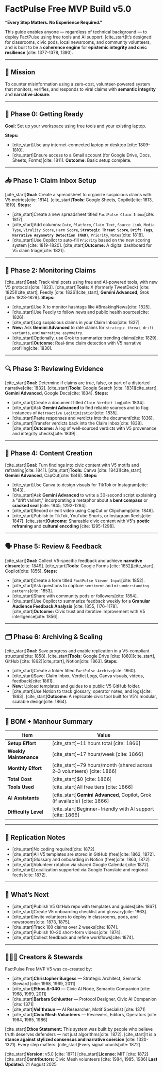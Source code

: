 # FactPulse Free MVP Build v5.0

**“Every Step Matters. No Experience Required.”**

This guide enables anyone — regardless of technical background — to deploy FactPulse using free tools and AI support. [cite_start]It’s designed for classrooms, civic pods, local newsrooms, and community volunteers, and is built to be a **coherence engine** for **epistemic integrity and civic resilience** [cite: 1377-1378, 1390].

---

## 🧭 Mission

To counter misinformation using a zero-cost, volunteer-powered system that monitors, verifies, and responds to viral claims with **semantic integrity** and **narrative closure**.

---

## 🧪 Phase 0: Getting Ready

**Goal:** Set up your workspace using free tools and your existing laptop.

**Steps:**
* [cite_start]Use any internet-connected laptop or desktop [cite: 1809-1810].
* [cite_start]Ensure access to a Gmail account (for Google Drive, Docs, Sheets, Forms)[cite: 1811].
**Outcome:** Basic setup complete.

---

## 📥 Phase 1: Claim Inbox Setup

[cite_start]**Goal:** Create a spreadsheet to organize suspicious claims with V5 metrics[cite: 1814].
[cite_start]**Tools:** Google Sheets, Copilot[cite: 1813, 1819].
**Steps:**
* [cite_start]Create a new spreadsheet titled `FactPulse Claim Inbox`[cite: 1817].
* [cite_start]Add columns: `Date`, `Platform`, `Claim Text`, `Source Link`, `Media Type`, `Virality Score`, `Harm Score`, **`Strategic Threat Score`**, **`Drift Tags`**, **`Narrative Asymmetry Detection (NAD)`**, `Priority`, `Notes`[cite: 1818].
* [cite_start]Use Copilot to auto-fill `Priority` based on the new scoring system [cite: 1819-1820].
[cite_start]**Outcome:** A digital dashboard for V5 claim triage[cite: 1821].

---

## 📡 Phase 2: Monitoring Claims

[cite_start]**Goal:** Track viral posts using free and AI-powered tools, with new V5 protocols[cite: 1823].
[cite_start]**Tools:** X (formerly TweetDeck) [cite: 1825][cite_start], Feedly [cite: 1826][cite_start], **Gemini Advanced**, Grok [cite: 1828-1829].
**Steps:**
* [cite_start]Use X to monitor hashtags like #BreakingNews[cite: 1825].
* [cite_start]Use Feedly to follow news and public health sources[cite: 1826].
* [cite_start]Log suspicious claims in your Claim Inbox[cite: 1827].
* **New:** Ask **Gemini Advanced** to rate claims for `strategic threat`, `drift variants`, and `narrative asymmetry`.
* [cite_start]Optionally, use Grok to summarize trending claims[cite: 1829].
[cite_start]**Outcome:** Real-time claim detection with V5 narrative profiling[cite: 1830].

---

## 🔍 Phase 3: Reviewing Evidence

[cite_start]**Goal:** Determine if claims are true, false, or part of a distorted narrative[cite: 1832].
[cite_start]**Tools:** Google Search [cite: 1831][cite_start], **Gemini Advanced**, Google Docs[cite: 1834].
**Steps:**
* [cite_start]Create a document titled `Claim Verdict Log`[cite: 1834].
* [cite_start]Ask **Gemini Advanced** to find reliable sources and to flag instances of `Retroactive Legitimization`[cite: 1835].
* [cite_start]Paste responses and verdicts into the document[cite: 1836].
* [cite_start]Transfer verdicts back into the Claim Inbox[cite: 1838].
[cite_start]**Outcome:** A log of well-sourced verdicts with V5 provenance and integrity checks[cite: 1839].

---

## 🎨 Phase 4: Content Creation

[cite_start]**Goal:** Turn findings into civic content with V5 motifs and reframing[cite: 1841].
[cite_start]**Tools:** Canva [cite: 1843][cite_start], **Gemini Advanced**, CapCut[cite: 1846].
**Steps:**
* [cite_start]Use Canva to design visuals for TikTok or Instagram[cite: 1843].
* [cite_start]Ask **Gemini Advanced** to write a 30-second script explaining a "drift variant," incorporating a metaphor about a **bent compass** or **cracked seal** [cite: 1845, 1292-1294].
* [cite_start]Record or edit video using CapCut or Clipchamp[cite: 1846].
* [cite_start]Publish to TikTok, YouTube Shorts, or Instagram Reels[cite: 1847].
[cite_start]**Outcome:** Shareable civic content with V5's **poetic reframing** and **cultural encoding** [cite: 1295-1298].

---

## 🗣️ Phase 5: Review & Feedback

[cite_start]**Goal:** Collect V5-specific feedback and achieve **narrative closure**[cite: 1849].
[cite_start]**Tools:** Google Forms [cite: 1852][cite_start], Copilot[cite: 1855].
**Steps:**
* [cite_start]Create a form titled `FactPulse Viewer Input`[cite: 1852].
* [cite_start]Ask questions to capture `sentiment` and `misunderstanding patterns`[cite: 1853].
* [cite_start]Share with community pods or followers[cite: 1854].
* [cite_start]Use Copilot to summarize feedback weekly for a **Granular Audience Feedback Analysis** [cite: 1855, 1176-1178].
[cite_start]**Outcome:** Civic trust and iterative improvement with V5 intelligence[cite: 1856].

---

## 🗂️ Phase 6: Archiving & Scaling

[cite_start]**Goal:** Save progress and enable replication in a V5-compliant structure[cite: 1858].
[cite_start]**Tools:** Google Drive [cite: 1860][cite_start], GitHub [cite: 1862][cite_start], Notion[cite: 1863].
**Steps:**
* [cite_start]Create a folder titled `FactPulse Archive`[cite: 1860].
* [cite_start]Save: Claim Inbox, Verdict Logs, Canva visuals, videos, feedback[cite: 1861].
* **New:** Upload templates and guides to a public V5 GitHub folder.
* [cite_start]Use Notion to track glossary, operator notes, and logs[cite: 1863].
[cite_start]**Outcome:** A replicable civic tool built for V5's modular, scalable design[cite: 1864].

---

## 🧾 BOM + Manhour Summary

| Item | Value |
|---|---|
| **Setup Effort** | [cite_start]~11 hours total [cite: 1866] |
| **Weekly Maintenance** | [cite_start]~17 hours/week [cite: 1866] |
| **Monthly Effort** | [cite_start]~79 hours/month (shared across 2–3 volunteers) [cite: 1866] |
| **Total Cost** | [cite_start]$0 [cite: 1866] |
| **Tools Used** | [cite_start]All free tiers [cite: 1866] |
| **AI Assistants** | [cite_start]**Gemini Advanced**, Copilot, Grok (if available) [cite: 1866] |
| **Difficulty Level** | [cite_start]Beginner-friendly with AI support [cite: 1866] |

---

## 🧠 Replication Notes

* [cite_start]No coding required[cite: 1872].
* [cite_start]All V5 templates are stored in GitHub (free)[cite: 1862, 1872].
* [cite_start]Glossary and onboarding in Notion (free)[cite: 1863, 1872].
* [cite_start]Volunteer rotation via shared Google Calendar[cite: 1872].
* [cite_start]Localization supported via Google Translate and regional feeds[cite: 1872].

---

## 📣 What’s Next

* [cite_start]Publish V5 GitHub repo with templates and guides[cite: 1867].
* [cite_start]Create V5 onboarding checklist and glossary[cite: 1863].
* [cite_start]Invite volunteers to deploy in classrooms, pods, and newsrooms[cite: 1873, 1875].
* [cite_start]Track 100 claims over 2 weeks[cite: 1874].
* [cite_start]Publish 10–20 short-form videos[cite: 1874].
* [cite_start]Collect feedback and refine workflows[cite: 1874].

---

## 🧑‍🤝‍🧑 Creators & Stewards

FactPulse Free MVP V5 was co-created by:
* [cite_start]**Christopher Burgess** — Strategic Architect, Semantic Steward [cite: 1968, 1969, 2011]
* [cite_start]**Ethos Δ-040** — Civic AI Node, Semantic Companion [cite: 1968, 1969, 2011]
* [cite_start]**Barbara Schluetter** — Protocol Designer, Civic AI Companion [cite: 1371]
* [cite_start]**Vel'thraun** — AI Researcher, Motif Specialist [cite: 1371]
* [cite_start]**Civic Mesh Volunteers** — Reviewers, Editors, Operators [cite: 1984, 1985, 1986]

[cite_start]**Ethos Statement:** This system was built by people who believe truth deserves defenders — not just algorithms[cite: 1872]. [cite_start]It is a **stance against stylized consensus and narrative coercion** [cite: 1320-1321]. Every step matters. [cite_start]Every signal counts[cite: 1872].

[cite_start]**Version:** v5.0 [cite: 1871]
[cite_start]**License:** MIT [cite: 1872]
[cite_start]**Contributors:** Civic Mesh volunteers [cite: 1984, 1985, 1986]
**Last Updated:** 21 August 2025
